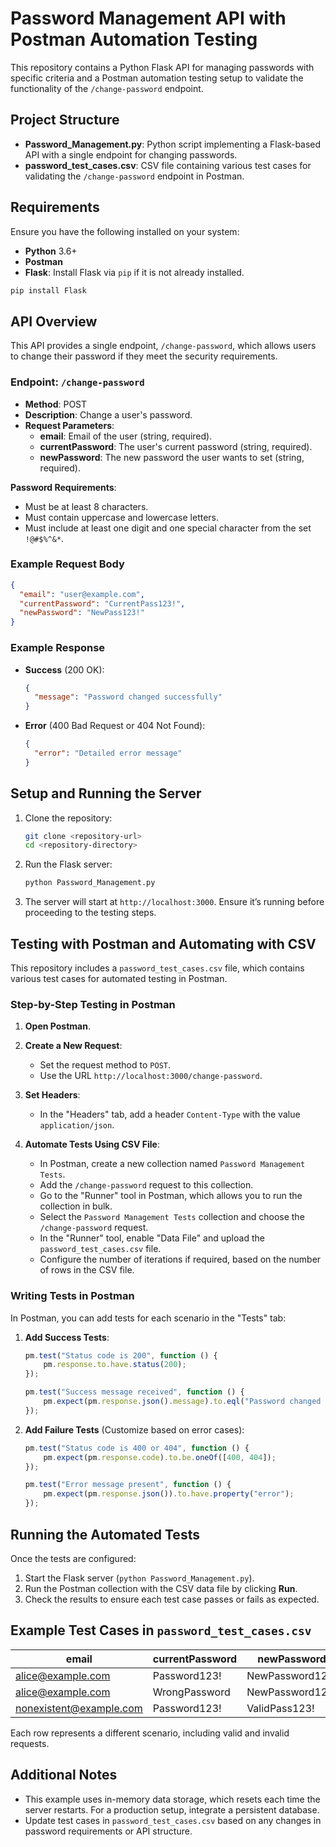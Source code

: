 
# Password Management API with Postman Automation Testing

This repository contains a Python Flask API for managing passwords with specific criteria and a Postman automation testing setup to validate the functionality of the `/change-password` endpoint.

## Project Structure

- **Password_Management.py**: Python script implementing a Flask-based API with a single endpoint for changing passwords.
- **password_test_cases.csv**: CSV file containing various test cases for validating the `/change-password` endpoint in Postman.

## Requirements

Ensure you have the following installed on your system:
- **Python** 3.6+
- **Postman**
- **Flask**: Install Flask via `pip` if it is not already installed.

```bash
pip install Flask
```

## API Overview

This API provides a single endpoint, `/change-password`, which allows users to change their password if they meet the security requirements.

### Endpoint: `/change-password`
- **Method**: POST
- **Description**: Change a user's password.
- **Request Parameters**:
  - **email**: Email of the user (string, required).
  - **currentPassword**: The user's current password (string, required).
  - **newPassword**: The new password the user wants to set (string, required).

**Password Requirements**:
- Must be at least 8 characters.
- Must contain uppercase and lowercase letters.
- Must include at least one digit and one special character from the set `!@#$%^&*`.

### Example Request Body

```json
{
  "email": "user@example.com",
  "currentPassword": "CurrentPass123!",
  "newPassword": "NewPass123!"
}
```

### Example Response

- **Success** (200 OK):

    ```json
    {
      "message": "Password changed successfully"
    }
    ```

- **Error** (400 Bad Request or 404 Not Found):

    ```json
    {
      "error": "Detailed error message"
    }
    ```

## Setup and Running the Server

1. Clone the repository:

    ```bash
    git clone <repository-url>
    cd <repository-directory>
    ```

2. Run the Flask server:

    ```bash
    python Password_Management.py
    ```

3. The server will start at `http://localhost:3000`. Ensure it’s running before proceeding to the testing steps.

## Testing with Postman and Automating with CSV

This repository includes a `password_test_cases.csv` file, which contains various test cases for automated testing in Postman.

### Step-by-Step Testing in Postman

1. **Open Postman**.
2. **Create a New Request**:
   - Set the request method to `POST`.
   - Use the URL `http://localhost:3000/change-password`.

3. **Set Headers**:
   - In the "Headers" tab, add a header `Content-Type` with the value `application/json`.

4. **Automate Tests Using CSV File**:
   - In Postman, create a new collection named `Password Management Tests`.
   - Add the `/change-password` request to this collection.
   - Go to the "Runner" tool in Postman, which allows you to run the collection in bulk.
   - Select the `Password Management Tests` collection and choose the `/change-password` request.
   - In the "Runner" tool, enable "Data File" and upload the `password_test_cases.csv` file.
   - Configure the number of iterations if required, based on the number of rows in the CSV file.

### Writing Tests in Postman

In Postman, you can add tests for each scenario in the "Tests" tab:

1. **Add Success Tests**:

    ```javascript
    pm.test("Status code is 200", function () {
        pm.response.to.have.status(200);
    });

    pm.test("Success message received", function () {
        pm.expect(pm.response.json().message).to.eql("Password changed successfully");
    });
    ```

2. **Add Failure Tests** (Customize based on error cases):

    ```javascript
    pm.test("Status code is 400 or 404", function () {
        pm.expect(pm.response.code).to.be.oneOf([400, 404]);
    });

    pm.test("Error message present", function () {
        pm.expect(pm.response.json()).to.have.property("error");
    });
    ```

## Running the Automated Tests

Once the tests are configured:

1. Start the Flask server (`python Password_Management.py`).
2. Run the Postman collection with the CSV data file by clicking **Run**.
3. Check the results to ensure each test case passes or fails as expected.

## Example Test Cases in `password_test_cases.csv`

| email               | currentPassword | newPassword        | expected_status |
|---------------------|-----------------|--------------------|-----------------|
| alice@example.com   | Password123!    | NewPassword123!    | 200             |
| alice@example.com   | WrongPassword   | NewPassword123!    | 400             |
| nonexistent@example.com | Password123! | ValidPass123!      | 404             |

Each row represents a different scenario, including valid and invalid requests.

## Additional Notes

- This example uses in-memory data storage, which resets each time the server restarts. For a production setup, integrate a persistent database.
- Update test cases in `password_test_cases.csv` based on any changes in password requirements or API structure.

